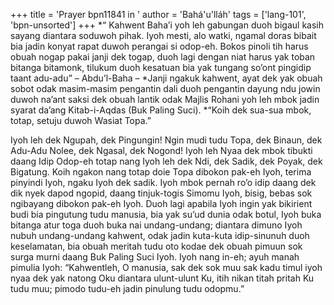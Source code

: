 +++
title = 'Prayer bpn11841 in '
author = 'Bahá'u'lláh'
tags = ['lang-101', 'bpn-unsorted']
+++
*“ Kahwent Baha’i yoh leh gabungan duoh bigaul kasih sayang diantara soduwoh pihak. Iyoh mesti, alo watki, ngamal doras bibait bia jadin konyat rapat duwoh perangai si odop-eh. Bokos pinoli tih harus obuah nogap pakai janji dek togap, duoh lagi dengan niat harus yak toban bitanga bitamonk, tilukum duoh kesatuan bia yak tungang so’ont pingidip taant adu-adu” – Abdu’l-Baha –
*Janji ngakuk kahwent, ayat dek yak obuah sobot odak masim-masim pengantin dali duoh pengantin dayung ndu jowin duwoh na’ant saksi dek obuah lantik odak Majlis Rohani yoh leh mbok jadin syarat da’ang Kitab-i-Aqdas (Buk Paling Suci).
*“Koih dek sua-sua mbok, totap, setuju duwoh Wasiat Topa.”
 
Iyoh leh dek Ngupah, dek Pingungin! Ngin mudi tudu Topa, dek Binaun, dek Adu-Adu Nolee, dek Ngasal, dek Nogond! Iyoh leh Nyaa dek mbok tibukti daang Idip Odop-eh totap nang Iyoh leh dek Ndi, dek Sadik, dek Poyak, dek Bigatung. Koih ngakon nang totap doie Topa dibokon pak-eh Iyoh, terima pinyindi Iyoh, ngaku Iyoh dek sadik. Iyoh mbok pernah ro’o idip daang dek dik nyek dapod ngopid, daang tinjuk-togis Simomu Iyoh, bisig, bebas sok ngibayang dibokon pak-eh Iyoh.
Duoh lagi apabila Iyoh ingin yak bikirient budi bia pingutung tudu manusia, bia yak su’ud dunia odak botul, Iyoh buka bitanga atur toga duoh buka nai undang-undang; diantara dimuno Iyoh nubuh undang-undang kahwent, odak jadin kuta-kuta idip-sinunuh duoh keselamatan, bia obuah meritah tudu oto kodae dek obuah pimuun sok surga murni daang Buk Paling Suci Iyoh. Iyoh nang in-eh; ayuh manah pimulia Iyoh: “Kahwentleh, O manusia, sak dek sok muu sak kadu timul iyoh nyaa dek yak natong Oku diantara ulunt-ulunt Ku, itih nikan titah pritah Ku tudu muu; pimodo tudu-eh jadin pinulung tudu odopmu.”
